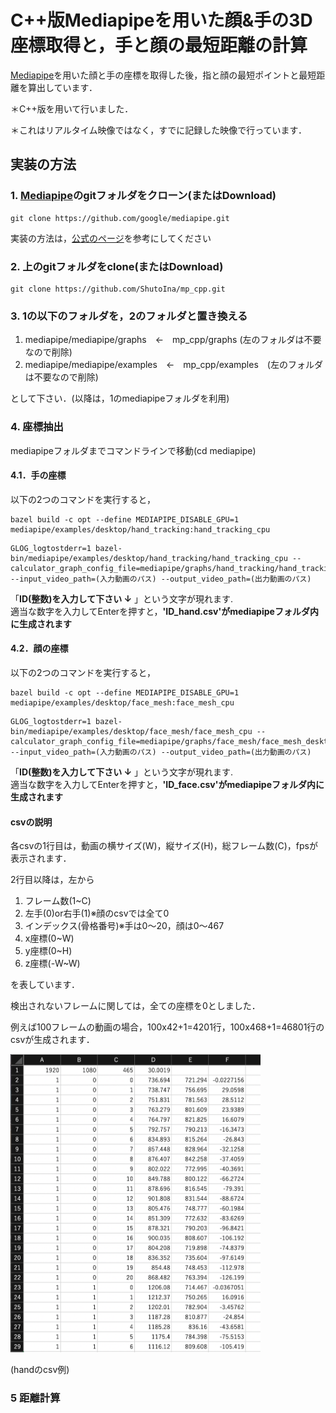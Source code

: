#  C++版Mediapipeを用いた顔&手の3D座標取得と，手と顔の最短距離の計算

[Mediapipe](https://github.com/google/mediapipe)を用いた顔と手の座標を取得した後，指と顔の最短ポイントと最短距離を算出しています．

＊C++版を用いて行いました．

＊これはリアルタイム映像ではなく，すでに記録した映像で行っています．


## 実装の方法

### 1. [Mediapipe](https://github.com/google/mediapipe)のgitフォルダをクローン(またはDownload)

```
git clone https://github.com/google/mediapipe.git

```

実装の方法は，[公式のページ](https://google.github.io/mediapipe/getting_started/install.html)を参考にしてください

### 2. 上のgitフォルダをclone(またはDownload)

```
git clone https://github.com/ShutoIna/mp_cpp.git

```


### 3. 1の以下のフォルダを，2のフォルダと置き換える

1. mediapipe/mediapipe/graphs　←　mp_cpp/graphs  (左のフォルダは不要なので削除)  
2. mediapipe/mediapipe/examples　←　mp_cpp/examples　(左のフォルダは不要なので削除)

として下さい．(以降は，1のmediapipeフォルダを利用)

### 4. 座標抽出

mediapipeフォルダまでコマンドラインで移動(cd mediapipe)


#### 4.1．手の座標

以下の2つのコマンドを実行すると，

```
bazel build -c opt --define MEDIAPIPE_DISABLE_GPU=1 mediapipe/examples/desktop/hand_tracking:hand_tracking_cpu

```

```
GLOG_logtostderr=1 bazel-bin/mediapipe/examples/desktop/hand_tracking/hand_tracking_cpu --calculator_graph_config_file=mediapipe/graphs/hand_tracking/hand_tracking_desktop_live.pbtxt --input_video_path=(入力動画のパス) --output_video_path=(出力動画のパス)

```

「**ID(整数)を入力して下さい ↓** 」という文字が現れます.  
適当な数字を入力してEnterを押すと，**'ID_hand.csv'がmediapipeフォルダ内に生成されます**

#### 4.2．顔の座標

以下の2つのコマンドを実行すると，

```
bazel build -c opt --define MEDIAPIPE_DISABLE_GPU=1 mediapipe/examples/desktop/face_mesh:face_mesh_cpu

```

```
GLOG_logtostderr=1 bazel-bin/mediapipe/examples/desktop/face_mesh/face_mesh_cpu --calculator_graph_config_file=mediapipe/graphs/face_mesh/face_mesh_desktop_live.pbtxt --input_video_path=(入力動画のパス) --output_video_path=(出力動画のパス)

```

「**ID(整数)を入力して下さい ↓** 」という文字が現れます.  
適当な数字を入力してEnterを押すと，**'ID_face.csv'がmediapipeフォルダ内に生成されます**


#### csvの説明

各csvの1行目は，動画の横サイズ(W)，縦サイズ(H)，総フレーム数(C)，fpsが表示されます．

2行目以降は，左から
1. フレーム数(1~C)
2. 左手(0)or右手(1)※顔のcsvでは全て0
3. インデックス(骨格番号)※手は0〜20，顔は0〜467
4. x座標(0~W)
5. y座標(0~H)
6. z座標(-W~W)

を表しています．

検出されないフレームに関しては，全ての座標を0としました．

例えば100フレームの動画の場合，100x42+1=4201行，100x468+1=46801行のcsvが生成されます．

<img src="images/csv.png" width="400">
<!-- ![folder](images/csv.png "csv") -->

(handのcsv例)

### 5 距離計算
